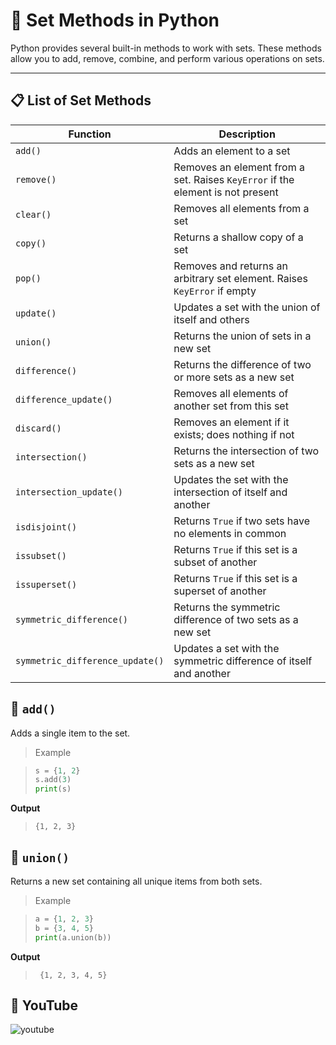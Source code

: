 # 🧰 Set Methods in Python

Python provides several built-in methods to work with sets. These methods allow you to add, remove, combine, and perform various operations on sets.

___

## 📋 List of Set Methods

| Function                    | Description                                                                 |
|----------------------------|-----------------------------------------------------------------------------|
| `add()`                    | Adds an element to a set                                                    |
| `remove()`                 | Removes an element from a set. Raises `KeyError` if the element is not present |
| `clear()`                  | Removes all elements from a set                                             |
| `copy()`                   | Returns a shallow copy of a set                                             |
| `pop()`                    | Removes and returns an arbitrary set element. Raises `KeyError` if empty    |
| `update()`                 | Updates a set with the union of itself and others                           |
| `union()`                  | Returns the union of sets in a new set                                      |
| `difference()`             | Returns the difference of two or more sets as a new set                     |
| `difference_update()`      | Removes all elements of another set from this set                           |
| `discard()`                | Removes an element if it exists; does nothing if not                        |
| `intersection()`           | Returns the intersection of two sets as a new set                           |
| `intersection_update()`    | Updates the set with the intersection of itself and another                 |
| `isdisjoint()`             | Returns `True` if two sets have no elements in common                       |
| `issubset()`               | Returns `True` if this set is a subset of another                           |
| `issuperset()`             | Returns `True` if this set is a superset of another                         |
| `symmetric_difference()`   | Returns the symmetric difference of two sets as a new set                   |
| `symmetric_difference_update()` | Updates a set with the symmetric difference of itself and another   |


## 🔹 `add()`

Adds a single item to the set.

>  Example

>```python
>s = {1, 2}
>s.add(3)
>print(s)  
>```

**Output**

>```
>{1, 2, 3}
>```

## 🔹 `union()`

Returns a new set containing all unique items from both sets.

>  Example

>```python
>a = {1, 2, 3}
>b = {3, 4, 5}
>print(a.union(b))  

**Output**

>```
>  {1, 2, 3, 4, 5}
>```

## 🎥 YouTube

![youtube]()





